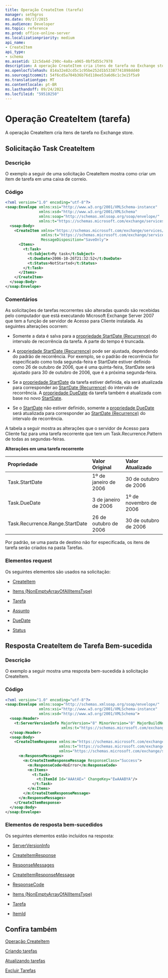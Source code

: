 ```yaml
---
title: Operação CreateItem (tarefa)
manager: sethgros
ms.date: 09/17/2015
ms.audience: Developer
ms.topic: reference
ms.prod: office-online-server
ms.localizationpriority: medium
api_name:
- CreateItem
api_type:
- schema
ms.assetid: 12c5da4d-290c-4a8a-a965-0bf5d55c7978
description: A operação CreateItem cria itens de tarefa no Exchange store.
ms.openlocfilehash: 814a32e82cd5c1c95be252d1b53387741898dd40
ms.sourcegitcommit: 54f6cd5a704b36b76d110ee53a6d6c1c3e15f5a9
ms.translationtype: MT
ms.contentlocale: pt-BR
ms.lasthandoff: 09/24/2021
ms.locfileid: "59510250"
---
```

# <a name="createitem-operation-task"></a>Operação CreateItem (tarefa)

A operação CreateItem cria itens de tarefa no Exchange store.
  
## <a name="task-createitem-request"></a>Solicitação Task CreateItem

### <a name="description"></a>Descrição

O exemplo a seguir de uma solicitação CreateItem mostra como criar um item de tarefa em uma caixa de correio.
  
### <a name="code"></a>Código

```XML
<?xml version="1.0" encoding="utf-8"?>
<soap:Envelope xmlns:xsi="http://www.w3.org/2001/XMLSchema-instance"
               xmlns:xsd="http://www.w3.org/2001/XMLSchema"
               xmlns:soap="http://schemas.xmlsoap.org/soap/envelope/"
               xmlns:t="https://schemas.microsoft.com/exchange/services/2006/types">
  <soap:Body>
    <CreateItem xmlns="https://schemas.microsoft.com/exchange/services/2006/messages"
                xmlns:t="https://schemas.microsoft.com/exchange/services/2006/types" 
                MessageDisposition="SaveOnly">
      <Items>
        <t:Task>
          <t:Subject>My task</t:Subject>
          <t:DueDate>2006-10-26T21:32:52</t:DueDate>
          <t:Status>NotStarted</t:Status>
        </t:Task>
      </Items>
    </CreateItem>
  </soap:Body>
</soap:Envelope>
```

### <a name="comments"></a>Comentários

As solicitações de tarefas recorrentes são alteradas quando são recebidas pelo computador que está executando Microsoft Exchange Server 2007 que tem a função de servidor de Acesso para Cliente instalada. As seguintes alterações ocorrem:
  
- Somente a data é salva para a [propriedade StartDate (Recurrence)](startdate-recurrence.md) do intervalo de recorrência da tarefa. A parte do tempo é truncada. 
    
- A [propriedade StartDate (Recurrence)](startdate-recurrence.md) pode ser ajustada, dependendo do padrão de recorrência. Por exemplo, se o padrão de recorrência for especificado como toda segunda-feira e StartDate estiver definido como 26 de outubro de 2006, que é uma quinta-feira, StartDate será ajustado para 30 de outubro de 2006, que é a próxima segunda-feira. 
    
- Se a [propriedade StartDate](startdate.md) da tarefa estiver definida, ela será atualizada para corresponder ao [StartDate (Recurrence)](startdate-recurrence.md) do intervalo de recorrência. A [propriedade DueDate](duedate.md) da tarefa também é atualizada com base no novo [StartDate](startdate.md).
    
- Se o [StartDate](startdate.md) não estiver definido, somente a [propriedade DueDate](duedate.md) será atualizada para corresponder ao [StartDate (Recurrence)](startdate-recurrence.md) do intervalo de recorrência. 
    
A tabela a seguir mostra as alterações que o servidor de Acesso para Cliente faz para uma tarefa recorrente que tem um Task.Recurrence.Pattern de todas as segundas-feiras.
  
**Alterações em uma tarefa recorrente**

|**Propriedade**|**Valor Original**|**Valor Atualizado**|
|:-----|:-----|:-----|
|Task.StartDate  <br/> |1º de janeiro de 2006  <br/> |30 de outubro de 2006  <br/> |
|Task.DueDate  <br/> |3 de janeiro de 2006  <br/> |1º de novembro de 2006  <br/> |
|Task.Recurrence.Range.StartDate  <br/> |26 de outubro de 2006  <br/> |30 de outubro de 2006  <br/> |
   
Por padrão, se uma pasta de destino não for especificada, os itens de tarefa serão criados na pasta Tarefas.
  
### <a name="request-elements"></a>Elementos request

Os seguintes elementos são usados na solicitação:
  
- [CreateItem](createitem.md)
    
- [Items (NonEmptyArrayOfAllItemsType)](items-nonemptyarrayofallitemstype.md)
    
- [Tarefa](task.md)
    
- [Assunto](subject.md)
    
- [DueDate](duedate.md)
    
- [Status](status.md)
    
## <a name="successful-task-createitem-response"></a>Resposta CreateItem de Tarefa Bem-sucedida

### <a name="description"></a>Descrição

O exemplo a seguir mostra uma resposta bem-sucedida à solicitação CreateItem.
  
### <a name="code"></a>Código

```XML
<?xml version="1.0" encoding="utf-8"?>
<soap:Envelope xmlns:soap="http://schemas.xmlsoap.org/soap/envelope/" 
               xmlns:xsi="http://www.w3.org/2001/XMLSchema-instance" 
               xmlns:xsd="http://www.w3.org/2001/XMLSchema">
  <soap:Header>
    <t:ServerVersionInfo MajorVersion="8" MinorVersion="0" MajorBuildNumber="653" MinorBuildNumber="0" 
                         xmlns:t="https://schemas.microsoft.com/exchange/services/2006/types"/>
  </soap:Header>
  <soap:Body>
    <CreateItemResponse xmlns:m="https://schemas.microsoft.com/exchange/services/2006/messages" 
                        xmlns:t="https://schemas.microsoft.com/exchange/services/2006/types" 
                        xmlns="https://schemas.microsoft.com/exchange/services/2006/messages">
      <m:ResponseMessages>
        <m:CreateItemResponseMessage ResponseClass="Success">
          <m:ResponseCode>NoError</m:ResponseCode>
          <m:Items>
            <t:Task>
              <t:ItemId Id="AAAtAE=" ChangeKey="EwAAABYA"/>
            </t:Task>
          </m:Items>
        </m:CreateItemResponseMessage>
      </m:ResponseMessages>
    </CreateItemResponse>
  </soap:Body>
</soap:Envelope>
```

### <a name="successful-response-elements"></a>Elementos de resposta bem-sucedidos

Os seguintes elementos estão incluídos na resposta:
  
- [ServerVersionInfo](serverversioninfo.md)
    
- [CreateItemResponse](createitemresponse.md)
    
- [ResponseMessages](responsemessages.md)
    
- [CreateItemResponseMessage](createitemresponsemessage.md)
    
- [ResponseCode](responsecode.md)
    
- [Items (NonEmptyArrayOfAllItemsType)](items-nonemptyarrayofallitemstype.md)
    
- [Tarefa](task.md)
    
- [ItemId](itemid.md)
    
## <a name="see-also"></a>Confira também



[Operação CreateItem](createitem-operation.md)


[Criando tarefas](https://msdn.microsoft.com/library/0ef97334-e8a0-4f67-a23a-dd9e2bbad49f%28Office.15%29.aspx)
  
[Atualizando tarefas](https://msdn.microsoft.com/library/0a1bf360-d40c-4a99-929b-4c73a14394d5%28Office.15%29.aspx)
  
[Excluir Tarefas](https://msdn.microsoft.com/library/a3d7e25f-8a35-4901-b1d9-d31f418ab340%28Office.15%29.aspx)

